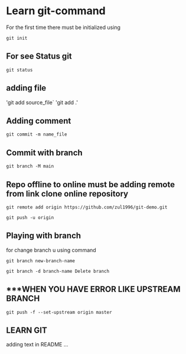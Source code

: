 # Learn git-command

For the first time there must be initialized using

`git init`

##  For see Status git

`git status`

## adding file 

'git add source_file`
'git add .'

## Adding comment

`git commit -m name_file`

## Commit with branch

`git branch -M main`

## Repo offline to online must be adding remote from link clone online repository

`git remote add origin https://github.com/zul1996/git-demo.git`

`git push -u origin`

## Playing with branch

for change branch u using command

`git branch new-branch-name`

`git branch -d branch-name Delete branch`

## ***WHEN YOU HAVE ERROR LIKE UPSTREAM BRANCH

` git push -f --set-upstream origin master `

## LEARN GIT

adding text in README ...
